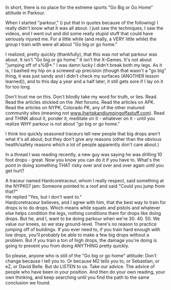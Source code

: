 In short, there is no place for the extreme sports "Go Big or Go Home" attitude in Parkour.

When I started "parkour," (i put that in quotes because of the following) I really didn't know what it was all about. I just saw the techniques, I saw the videos, and I went out and did some really stupid stuff that could have seriously injured me. For a little while (and really, a VERY little while) the group I train with were all about "Go big or go home."

I realized, pretty quickly (thankfully), that this was not what parkour was about. It isn't "Go big or go home." It isn't the X-Games. It's not about "jumping off of s%@*." I was damn lucky I didn't break both my legs. As it is, I bashed my hip on a screwed up precision (though that wasn't a "go big" thing, it was just sandy and I didn't check my surfaces (ANOTHER lesson learned)), and to this day a year and a half later, it still gets sore if I lay on it for too long.

Don't trust me on this. Don't blindly take my word for truth, or lies. Read. Read the articles stickied on the .Net forums. Read the articles on APK. Read the articles on NYPK, Colorado PK, any of the other matured community sites (meaning not www.ihartpkandjumpingoffastuff.com). Read and THINK about it, ponder it, meditate on it - whatever on it - until you realize WHY parkour is not about "go big or go home."

I think too quickly seasoned traceurs tell new people that big drops aren't what it's all about, but they don't give any reasons (other than the obvious health/safety reasons which a lot of people apparently don't care about.)

In a thread I was reading recently, a new guy was saying he was drilling 10 foot drops - great. Now you know you can do it if you have to. What's the point in doing something THAT risky over and over and over again until you get hurt?

A traceur named Hardcoretraceur, whom I really respect, said something at the NYPK07 jam: Someone pointed to a roof and said "Could you jump from that?"  
He replied "Yes, but I don't want to."  
Hardcoretraceur believes, and I agree with him, that the best way to train for drops is to do drops. Which means while squats and pistols and whatever else helps condition the legs, nothing conditions them for drops like doing drops. But he, and I, want to be doing parkour when we're 30\. 40\. 50\. We value our knees, so we stay ground-level. There's no reason to practice jumping off of buildings. If you ever need to, if you train hard enough with low drops, you'll probably be able to make a few big drops without a problem. But if you train a ton of high drops, the damage you're doing is going to prevent you from doing ANYTHING pretty quickly.

So please, anyone who is still of the "Go big or go home" attitude: Don't change because I tell you to. Or because M2 tells you to, or Sebastian, or eZ, or David Belle. But do LISTEN to us. Take our advice. The advice of people who have been in your position. And then do your own reading, your own thinking, and keep searching until you find the path to the same conclusion we found.